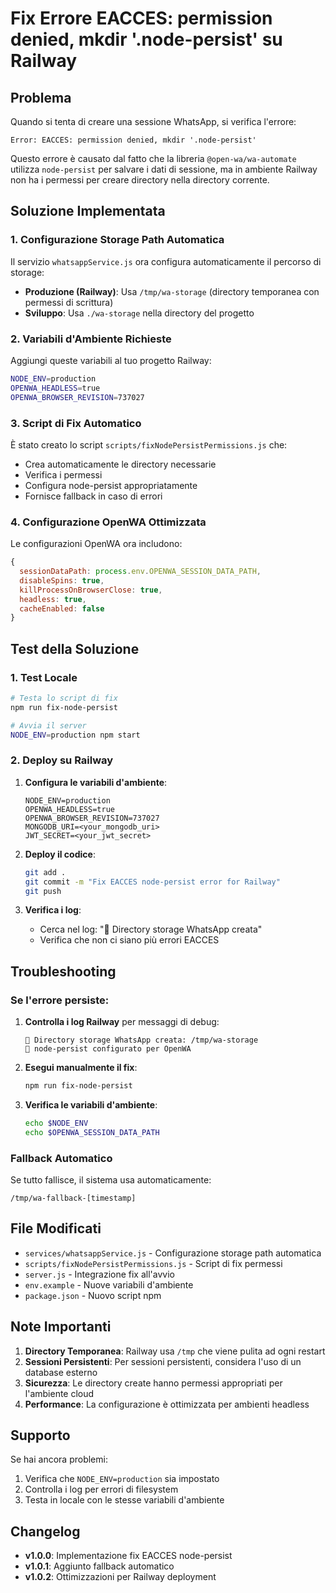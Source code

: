 # Fix Errore EACCES: permission denied, mkdir '.node-persist' su Railway

## Problema

Quando si tenta di creare una sessione WhatsApp, si verifica l'errore:

```
Error: EACCES: permission denied, mkdir '.node-persist'
```

Questo errore è causato dal fatto che la libreria `@open-wa/wa-automate` utilizza `node-persist` per salvare i dati di sessione, ma in ambiente Railway non ha i permessi per creare directory nella directory corrente.

## Soluzione Implementata

### 1. Configurazione Storage Path Automatica

Il servizio `whatsappService.js` ora configura automaticamente il percorso di storage:

- **Produzione (Railway)**: Usa `/tmp/wa-storage` (directory temporanea con permessi di scrittura)
- **Sviluppo**: Usa `./wa-storage` nella directory del progetto

### 2. Variabili d'Ambiente Richieste

Aggiungi queste variabili al tuo progetto Railway:

```bash
NODE_ENV=production
OPENWA_HEADLESS=true
OPENWA_BROWSER_REVISION=737027
```

### 3. Script di Fix Automatico

È stato creato lo script `scripts/fixNodePersistPermissions.js` che:

- Crea automaticamente le directory necessarie
- Verifica i permessi
- Configura node-persist appropriatamente
- Fornisce fallback in caso di errori

### 4. Configurazione OpenWA Ottimizzata

Le configurazioni OpenWA ora includono:

```javascript
{
  sessionDataPath: process.env.OPENWA_SESSION_DATA_PATH,
  disableSpins: true,
  killProcessOnBrowserClose: true,
  headless: true,
  cacheEnabled: false
}
```

## Test della Soluzione

### 1. Test Locale

```bash
# Testa lo script di fix
npm run fix-node-persist

# Avvia il server
NODE_ENV=production npm start
```

### 2. Deploy su Railway

1. **Configura le variabili d'ambiente**:
   ```
   NODE_ENV=production
   OPENWA_HEADLESS=true
   OPENWA_BROWSER_REVISION=737027
   MONGODB_URI=<your_mongodb_uri>
   JWT_SECRET=<your_jwt_secret>
   ```

2. **Deploy il codice**:
   ```bash
   git add .
   git commit -m "Fix EACCES node-persist error for Railway"
   git push
   ```

3. **Verifica i log**:
   - Cerca nel log: "📁 Directory storage WhatsApp creata"
   - Verifica che non ci siano più errori EACCES

## Troubleshooting

### Se l'errore persiste:

1. **Controlla i log Railway** per messaggi di debug:
   ```
   📁 Directory storage WhatsApp creata: /tmp/wa-storage
   🔧 node-persist configurato per OpenWA
   ```

2. **Esegui manualmente il fix**:
   ```bash
   npm run fix-node-persist
   ```

3. **Verifica le variabili d'ambiente**:
   ```bash
   echo $NODE_ENV
   echo $OPENWA_SESSION_DATA_PATH
   ```

### Fallback Automatico

Se tutto fallisce, il sistema usa automaticamente:
```
/tmp/wa-fallback-[timestamp]
```

## File Modificati

- `services/whatsappService.js` - Configurazione storage path automatica
- `scripts/fixNodePersistPermissions.js` - Script di fix permessi
- `server.js` - Integrazione fix all'avvio
- `env.example` - Nuove variabili d'ambiente
- `package.json` - Nuovo script npm

## Note Importanti

1. **Directory Temporanea**: Railway usa `/tmp` che viene pulita ad ogni restart
2. **Sessioni Persistenti**: Per sessioni persistenti, considera l'uso di un database esterno
3. **Sicurezza**: Le directory create hanno permessi appropriati per l'ambiente cloud
4. **Performance**: La configurazione è ottimizzata per ambienti headless

## Supporto

Se hai ancora problemi:

1. Verifica che `NODE_ENV=production` sia impostato
2. Controlla i log per errori di filesystem
3. Testa in locale con le stesse variabili d'ambiente

## Changelog

- **v1.0.0**: Implementazione fix EACCES node-persist
- **v1.0.1**: Aggiunto fallback automatico
- **v1.0.2**: Ottimizzazioni per Railway deployment 